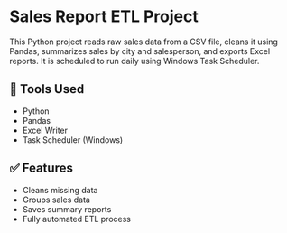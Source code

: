 # Sales Report ETL Project

This Python project reads raw sales data from a CSV file, cleans it using Pandas, summarizes sales by city and salesperson, and exports Excel reports. It is scheduled to run daily using Windows Task Scheduler.

## 🔧 Tools Used
- Python
- Pandas
- Excel Writer
- Task Scheduler (Windows)

## ✅ Features
- Cleans missing data
- Groups sales data
- Saves summary reports
- Fully automated ETL process
